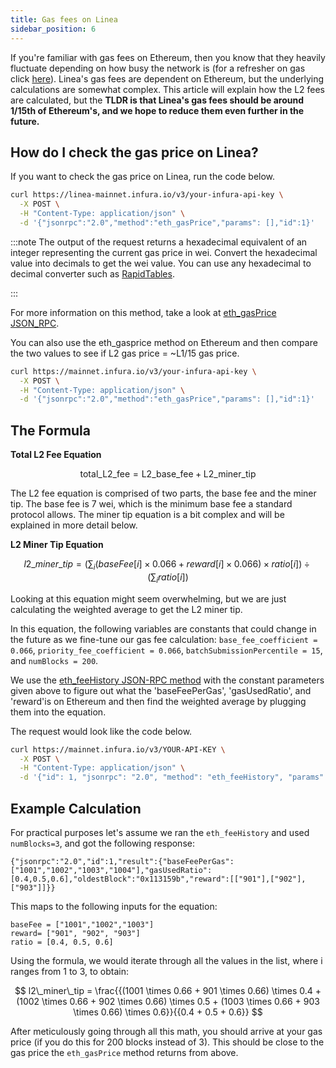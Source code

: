 ```yaml
---
title: Gas fees on Linea
sidebar_position: 6
---
```


 If you're familiar with gas fees on Ethereum, then you know that they heavily fluctuate depending on how busy the network is (for a refresher on gas click [here](https://support.metamask.io/hc/en-us/articles/4404600179227-User-Guide-Gas#:~:text=A%20normal%20transaction%20sending%20ETH,transactions%20also%20cost%2021%2C000%20gas.)). Linea's gas fees are dependent on Ethereum, but the underlying calculations are somewhat complex. This article will explain how the L2 fees are calculated, but the **TLDR is that Linea's gas fees should be around 1/15th of Ethereum's, and we hope to reduce them even further in the future.**

## How do I check the gas price on Linea?

 If you want to check the gas price on Linea, run the code below.

``` bash
curl https://linea-mainnet.infura.io/v3/your-infura-api-key \
  -X POST \
  -H "Content-Type: application/json" \
  -d '{"jsonrpc":"2.0","method":"eth_gasPrice","params": [],"id":1}'
```
:::note
The output of the request returns a hexadecimal equivalent of an integer representing the current gas price in wei. Convert the hexadecimal value into decimals to get the wei value. You can use any hexadecimal to decimal converter such as [RapidTables](https://www.rapidtables.com/convert/number/hex-to-decimal.html).

:::

For more information on this method, take a look at [eth_gasPrice JSON_RPC](https://docs.infura.io/networks/ethereum/json-rpc-methods/eth_gasprice).

You can also use the eth_gasprice method on Ethereum and then compare the two values to see if L2 gas price = ~L1/15 gas price.

``` bash
curl https://mainnet.infura.io/v3/your-infura-api-key \
  -X POST \
  -H "Content-Type: application/json" \
  -d '{"jsonrpc":"2.0","method":"eth_gasPrice","params": [],"id":1}'
```

## The Formula

**Total L2 Fee Equation**

$$
\text{total\_L2\_fee} = \text{L2\_base\_fee} + \text{L2\_miner\_tip}
$$

The L2 fee equation is comprised of two parts, the base fee and the miner tip. The base fee is 7 wei, which is the minimum base fee a standard protocol allows. The miner tip equation is a bit complex and will be explained in more detail below.


**L2 Miner Tip Equation**

$$
l2\_miner\_tip = \left( \sum_{i} (baseFee[i] \times 0.066 + reward[i] \times 0.066) \times ratio[i] \right) \div \left( \sum_{i} ratio[i] \right)
$$

Looking at this equation might seem overwhelming, but we are just calculating the weighted average to get the L2 miner tip.

In this equation, the following variables are constants that could change in the future as we fine-tune our gas fee calculation: ```base_fee_coefficient = 0.066```, ```priority_fee_coefficient = 0.066```, ```batchSubmissionPercentile = 15```, and ```numBlocks = 200```.

We use the [eth_feeHistory JSON-RPC method](https://docs.infura.io/networks/ethereum/json-rpc-methods/eth_feehistory) with the constant parameters given above to figure out what the 'baseFeePerGas', 'gasUsedRatio', and 'reward'is on Ethereum and then find the weighted average by plugging them into the equation.

The request would look like the code below.

```bash 
curl https://mainnet.infura.io/v3/YOUR-API-KEY \
  -X POST \
  -H "Content-Type: application/json" \
  -d '{"id": 1, "jsonrpc": "2.0", "method": "eth_feeHistory", "params": ["200", "latest", [15]] }'

```

## Example Calculation

For practical purposes let's assume we ran the `eth_feeHistory` and used `numBlocks=3`, and got the following response:

```
{"jsonrpc":"2.0","id":1,"result":{"baseFeePerGas":["1001","1002","1003","1004"],"gasUsedRatio":[0.4,0.5,0.6],"oldestBlock":"0x113159b","reward":[["901"],["902"],["903"]]}}

```

This maps to the following inputs for the equation:

```
baseFee = ["1001","1002","1003"]
reward= ["901", "902", "903"]
ratio = [0.4, 0.5, 0.6]

```

Using the formula, we would iterate through all the values in the list, where i ranges from 1 to 3, to obtain:

$$
l2\_miner\_tip = \frac{{(1001 \times 0.66 + 901 \times 0.66) \times 0.4 + (1002 \times 0.66 + 902 \times 0.66) \times 0.5 + (1003 \times 0.66 + 903 \times 0.66) \times 0.6}}{{0.4 + 0.5 + 0.6}}
$$

After meticulously going through all this math, you should arrive at your gas price (if you do this for 200 blocks instead of 3). This should be close to the gas price the `eth_gasPrice` method returns from above. 